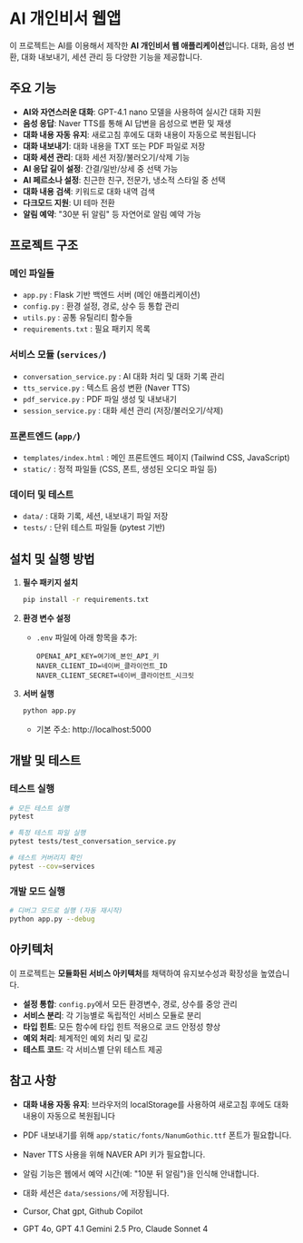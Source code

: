 # AI 개인비서 웹앱

이 프로젝트는 AI를 이용해서 제작한 **AI 개인비서 웹 애플리케이션**입니다. 
대화, 음성 변환, 대화 내보내기, 세션 관리 등 다양한 기능을 제공합니다.

## 주요 기능

- **AI와 자연스러운 대화**: GPT-4.1 nano 모델을 사용하여 실시간 대화 지원
- **음성 응답**: Naver TTS를 통해 AI 답변을 음성으로 변환 및 재생
- **대화 내용 자동 유지**: 새로고침 후에도 대화 내용이 자동으로 복원됩니다
- **대화 내보내기**: 대화 내용을 TXT 또는 PDF 파일로 저장
- **대화 세션 관리**: 대화 세션 저장/불러오기/삭제 기능
- **AI 응답 길이 설정**: 간결/일반/상세 중 선택 가능
- **AI 페르소나 설정**: 친근한 친구, 전문가, 냉소적 스타일 중 선택
- **대화 내용 검색**: 키워드로 대화 내역 검색
- **다크모드 지원**: UI 테마 전환
- **알림 예약**: "30분 뒤 알림" 등 자연어로 알림 예약 가능

## 프로젝트 구조

### 메인 파일들
- `app.py` : Flask 기반 백엔드 서버 (메인 애플리케이션)
- `config.py` : 환경 설정, 경로, 상수 등 통합 관리
- `utils.py` : 공통 유틸리티 함수들
- `requirements.txt` : 필요 패키지 목록

### 서비스 모듈 (`services/`)
- `conversation_service.py` : AI 대화 처리 및 대화 기록 관리
- `tts_service.py` : 텍스트 음성 변환 (Naver TTS)
- `pdf_service.py` : PDF 파일 생성 및 내보내기
- `session_service.py` : 대화 세션 관리 (저장/불러오기/삭제)

### 프론트엔드 (`app/`)
- `templates/index.html` : 메인 프론트엔드 페이지 (Tailwind CSS, JavaScript)
- `static/` : 정적 파일들 (CSS, 폰트, 생성된 오디오 파일 등)

### 데이터 및 테스트
- `data/` : 대화 기록, 세션, 내보내기 파일 저장
- `tests/` : 단위 테스트 파일들 (pytest 기반)

## 설치 및 실행 방법

1. **필수 패키지 설치**
   ```bash
   pip install -r requirements.txt
   ```

2. **환경 변수 설정**
   - `.env` 파일에 아래 항목을 추가:
     ```env
     OPENAI_API_KEY=여기에_본인_API_키
     NAVER_CLIENT_ID=네이버_클라이언트_ID
     NAVER_CLIENT_SECRET=네이버_클라이언트_시크릿
     ```

3. **서버 실행**
   ```bash
   python app.py
   ```
   - 기본 주소: http://localhost:5000

## 개발 및 테스트

### 테스트 실행
```bash
# 모든 테스트 실행
pytest

# 특정 테스트 파일 실행
pytest tests/test_conversation_service.py

# 테스트 커버리지 확인
pytest --cov=services
```

### 개발 모드 실행
```bash
# 디버그 모드로 실행 (자동 재시작)
python app.py --debug
```

## 아키텍처

이 프로젝트는 **모듈화된 서비스 아키텍처**를 채택하여 유지보수성과 확장성을 높였습니다.

- **설정 통합**: `config.py`에서 모든 환경변수, 경로, 상수를 중앙 관리
- **서비스 분리**: 각 기능별로 독립적인 서비스 모듈로 분리
- **타입 힌트**: 모든 함수에 타입 힌트 적용으로 코드 안정성 향상
- **예외 처리**: 체계적인 예외 처리 및 로깅
- **테스트 코드**: 각 서비스별 단위 테스트 제공

## 참고 사항
- **대화 내용 자동 유지**: 브라우저의 localStorage를 사용하여 새로고침 후에도 대화 내용이 자동으로 복원됩니다
- PDF 내보내기를 위해 `app/static/fonts/NanumGothic.ttf` 폰트가 필요합니다.
- Naver TTS 사용을 위해 NAVER API 키가 필요합니다.
- 알림 기능은 웹에서 예약 시간(예: "10분 뒤 알림")을 인식해 안내합니다.
- 대화 세션은 `data/sessions/`에 저장됩니다.

- Cursor, Chat gpt, Github Copilot
- GPT 4o, GPT 4.1 Gemini 2.5 Pro, Claude Sonnet 4

